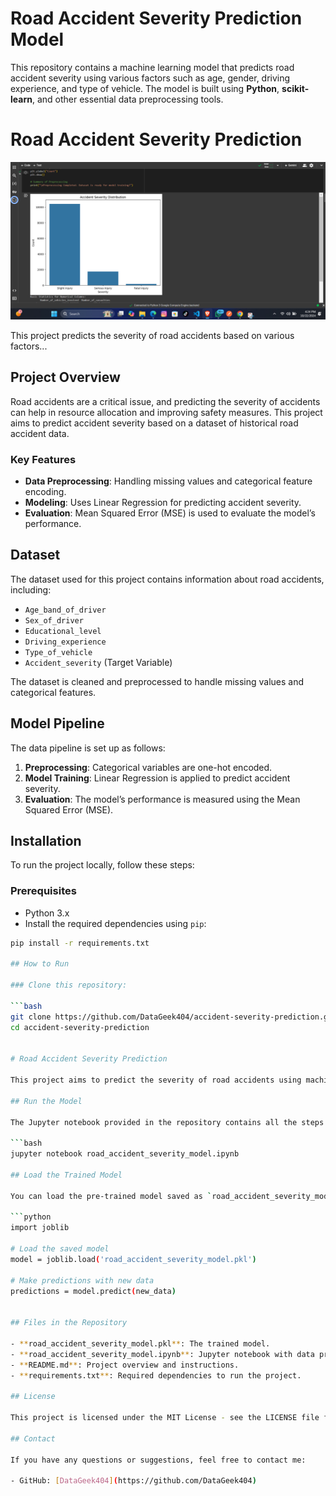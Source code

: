 # Road Accident Severity Prediction Model

This repository contains a machine learning model that predicts road accident severity using various factors such as age, gender, driving experience, and type of vehicle. The model is built using **Python**, **scikit-learn**, and other essential data preprocessing tools.
# Road Accident Severity Prediction

![Accident Data Overview](ss1.png)

This project predicts the severity of road accidents based on various factors...


## Project Overview

Road accidents are a critical issue, and predicting the severity of accidents can help in resource allocation and improving safety measures. This project aims to predict accident severity based on a dataset of historical road accident data.

### Key Features
- **Data Preprocessing**: Handling missing values and categorical feature encoding.
- **Modeling**: Uses Linear Regression for predicting accident severity.
- **Evaluation**: Mean Squared Error (MSE) is used to evaluate the model’s performance.
  
## Dataset

The dataset used for this project contains information about road accidents, including:
- `Age_band_of_driver`
- `Sex_of_driver`
- `Educational_level`
- `Driving_experience`
- `Type_of_vehicle`
- `Accident_severity` (Target Variable)

The dataset is cleaned and preprocessed to handle missing values and categorical features.

## Model Pipeline

The data pipeline is set up as follows:
1. **Preprocessing**: Categorical variables are one-hot encoded.
2. **Model Training**: Linear Regression is applied to predict accident severity.
3. **Evaluation**: The model’s performance is measured using the Mean Squared Error (MSE).

## Installation

To run the project locally, follow these steps:

### Prerequisites

- Python 3.x
- Install the required dependencies using `pip`:

```bash
pip install -r requirements.txt

## How to Run

### Clone this repository:

```bash
git clone https://github.com/DataGeek404/accident-severity-prediction.git
cd accident-severity-prediction


# Road Accident Severity Prediction

This project aims to predict the severity of road accidents using machine learning techniques.

## Run the Model

The Jupyter notebook provided in the repository contains all the steps to preprocess the data, train the model, and make predictions.

```bash
jupyter notebook road_accident_severity_model.ipynb

## Load the Trained Model

You can load the pre-trained model saved as `road_accident_severity_model.pkl` and make predictions with new data:

```python
import joblib

# Load the saved model
model = joblib.load('road_accident_severity_model.pkl')

# Make predictions with new data
predictions = model.predict(new_data)


## Files in the Repository

- **road_accident_severity_model.pkl**: The trained model.
- **road_accident_severity_model.ipynb**: Jupyter notebook with data preprocessing, model training, and evaluation.
- **README.md**: Project overview and instructions.
- **requirements.txt**: Required dependencies to run the project.

## License

This project is licensed under the MIT License - see the LICENSE file for details.

## Contact

If you have any questions or suggestions, feel free to contact me:

- GitHub: [DataGeek404](https://github.com/DataGeek404)

